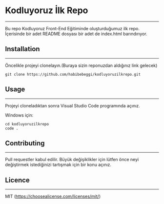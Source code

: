 # Kodluyoruz İlk Repo
---
Bu repo Kodluyoruz Front-End Eğitiminde oluşturduğumuz ilk repo. İçerisinde bir adet README dosyası bir adet de index.html barındırıyor.

## Installation
---
Öncelikle projeyi clonelayın.(Buraya sizin reponuzdan aldığınız link gelecek)

` git clone https://github.com/habibebeggi/kodluyoruzilkrepo.git `


## Usage
---

Projeyi cloneladıktan sonra Visual Studio Code programında açınız.

Windows için:
```
cd kodluyoruzilkrepo
code .
```

## Contributing
---
Pull requestler kabul edilir. Büyük değişiklikler için lütfen önce neyi değiştirmek istediğinizi tartışmak için bir konu açınız.

## Licence
---
MIT (https://choosealicense.com/licenses/mit/)


